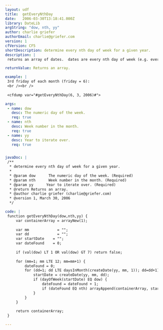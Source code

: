 ```yaml
---
layout: udf
title:  getEveryNthDay
date:   2006-03-30T13:18:41.000Z
library: DateLib
argString: "dow, nth, yy"
author: charlie griefer
authorEmail: charlie@griefer.com
version: 1
cfVersion: CF5
shortDescription: determine every nth day of week for a given year.
description: |
 returns an array of dates.  dates are every nth day of week (e.g. every 2nd tuesday) for a given year.

returnValue: Returns an array.

example: |
 3rd friday of each month (friday = 6):
 <br /><br />
 
 <cfdump var="#getEveryNthDay(6, 3, 2006)#">

args:
 - name: dow
   desc: The numeric day of the week.
   req: true
 - name: nth
   desc: Week number in the month.
   req: true
 - name: yy
   desc: Year to iterate over.
   req: true


javaDoc: |
 /**
  * determine every nth day of week for a given year.
  * 
  * @param dow      The numeric day of the week. (Required)
  * @param nth      Week number in the month. (Required)
  * @param yy      Year to iterate over. (Required)
  * @return Returns an array. 
  * @author charlie griefer (charlie@griefer.com) 
  * @version 1, March 30, 2006 
  */

code: |
 function getEveryNthDay(dow,nth,yy) {
     var containerArray = arrayNew(1);
     
     var mm             = "";
     var dd             = "";
     var startDate    = "";
     var dateFound    = 0;
     
     if (val(dow) LT 1 OR val(dow) GT 7) return false;
     
     for (mm=1; mm LTE 12; mm=mm+1) {
         dateFound = 0;
         for (dd=1; dd LTE daysInMonth(createDate(yy, mm, 1)); dd=dd+1) {
             startDate = createDate(yy, mm, dd);
             if (dayOfWeek(startDate) EQ dow) {
                 dateFound = dateFound + 1;
                 if (dateFound EQ nth) arrayAppend(containerArray, startDate);
             }
         }
     }
     
     return containerArray;
 }

---
```


